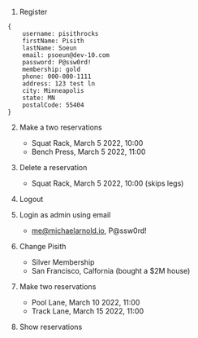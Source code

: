 1. Register
```
{
    username: pisithrocks
    firstName: Pisith
    lastName: Soeun
    email: psoeun@dev-10.com
    password: P@ssw0rd!
    membership: gold
    phone: 000-000-1111
    address: 123 test ln
    city: Minneapolis
    state: MN
    postalCode: 55404
}
```

2. Make a two reservations
    * Squat Rack, March 5 2022, 10:00
    * Bench Press, March 5 2022, 11:00

3. Delete a reservation
    * Squat Rack, March 5 2022, 10:00 (skips legs)

4. Logout

5. Login as admin using email
    * me@michaelarnold.io, P@ssw0rd!

6. Change Pisith
    * Silver Membership
    * San Francisco, Calfornia (bought a $2M house)

7. Make two reservations
    * Pool Lane, March 10 2022, 11:00
    * Track Lane, March 15 2022, 11:00

8. Show reservations

